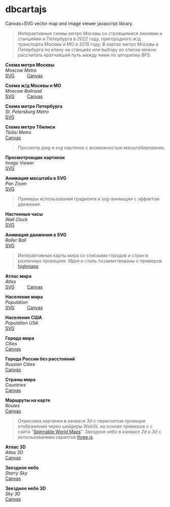 # dbcartajs
Canvas+SVG vector map and image viewer javascript library.

> Интерактивные схемы метро Москвы со строящимися линиями и станциями и Петербурга в <i>2022</i> году, 
пригородного ж/д транспорта Москвы и МО в <i>2015</i> году.
В картах метро Москвы и Петербурга по клику на станциях или выбору из списка можно рассчитать кратчайший путь между ними по алгоритму <i>BFS</i>. 

**Схема метро Москвы**  
*Moscow Metro*  
[SVG](https://egaxegax.github.io/dbcartajs/svg/mosmetro.html) &emsp; &emsp; 
[Canvas](https://egaxegax.github.io/dbcartajs/mosmetro.html)

**Схема ж/д Москвы и МО**  
*Moscow Railroad*  
[SVG](https://egaxegax.github.io/dbcartajs/svg/mosrails.html) &emsp; &emsp; 
[Canvas](https://egaxegax.github.io/dbcartajs/mosrails.html)

**Схема метро Петербурга**  
*St. Petersburg Metro*  
[SVG](https://egaxegax.github.io/dbcartajs/svg/metrospb.html) &emsp; &emsp;

**Схема метро Тбилиси**  
*Tbilisi Metro*  
[Canvas](https://egaxegax.github.io/dbcartajs/metro-tbilisi.html)

> Просмотр *jpeg* и *svg* картинок с возможностью масштабирования.

**Просмотровщик картинок**  
*Image Viewer*  
[SVG](https://egaxegax.github.io/dbcartajs/svg/imgviewer.html) &emsp; &emsp; 

**Анимация масштаба в SVG**  
*Pan Zoom*  
[SVG](https://egaxegax.github.io/dbcartajs/svg/panzoom.html) &emsp; &emsp; 

> Примеры использования градиента и *svg*-анимации с эффектом движения.

**Настенные часы**  
*Wall Clock*  
[SVG](https://egaxegax.github.io/dbcartajs/svg/clock.html) &emsp; &emsp;

**Анимация движения в SVG**  
*Roller Ball*  
[SVG](https://egaxegax.github.io/dbcartajs/svg/rollerball.html) &emsp; &emsp;  

> Интерактивные карты мира со списками городов и стран в различных проекциях. 
Идея и стиль позаимствованы с примеров <a href="http://www.highcharts.com/maps/demo">highmaps</a> 

**Атлас мира**  
*Atlas*  
[SVG](https://egaxegax.github.io/dbcartajs/svg/atlas.html) &emsp; &emsp; 
[Canvas](https://egaxegax.github.io/dbcartajs/atlas.html)

**Население мира**  
*Population*  
[SVG](https://egaxegax.github.io/dbcartajs/svg/usemap.html) &emsp; &emsp; 
[Canvas](https://egaxegax.github.io/dbcartajs/usemap.html)

**Население США**  
*Population USA*  
[SVG](https://egaxegax.github.io/dbcartajs/svg/us.html) &emsp; &emsp; 

**Города мира**  
*Cities*  
[Canvas](https://egaxegax.github.io/dbcartajs/cities.html)

**Города России без расстояний**  
*Russian Cities*  
[Canvas](https://egaxegax.github.io/dbcartajs/russ.html)

**Страны мира**  
*Countries*  
 [Canvas](https://egaxegax.github.io/dbcartajs/countries.html)

**Маршруты на карте**  
*Routes*  
[Canvas](https://egaxegax.github.io/dbcartajs/merc.html)

> Отрисовка картинки в канвасе <i>3d</i> с пересчетом проекции отображения через шейдеры <i>WebGL</i> на основе примеров с с сайта "<a href="http://vcg.isti.cnr.it/~tarini/spinnableworldmaps/">Spinnable World Maps</a>". 
> Звездное небо в канвасе <i>2d</i> и <i>3d</i> с использованием скриптов <a href="https://github.com/mrdoob/three.js">three.js</a>.

**Атлас 3D**  
*Atlas 3D*  
[Canvas](https://egaxegax.github.io/dbcartajs/map3d.html)

**Звездное небо**  
*Starry Sky*  
[Canvas](https://egaxegax.github.io/dbcartajs/starry.html)

**Звездное небо 3D**  
*Sky 3D*  
[Canvas](https://egaxegax.github.io/dbcartajs/sky3d.html)
